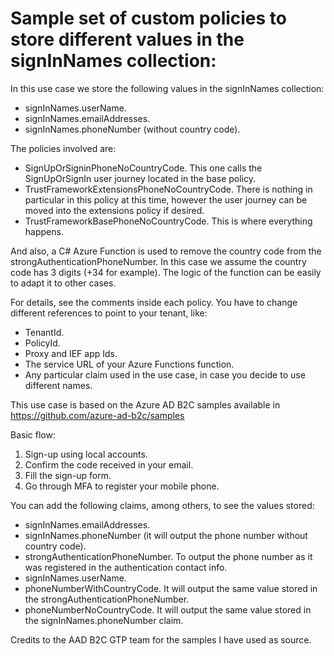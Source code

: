# Sample set of custom policies to store different values in the signInNames collection:

In this use case we store the following values in the signInNames collection:

- signInNames.userName.
- signInNames.emailAddresses.
- signInNames.phoneNumber (without country code).

The policies involved are:

- SignUpOrSigninPhoneNoCountryCode. This one calls the SignUpOrSignIn user journey located in the base policy.
- TrustFrameworkExtensionsPhoneNoCountryCode. There is nothing in particular in this policy at this time, however the user journey can be moved into the extensions policy if desired.
- TrustFrameworkBasePhoneNoCountryCode. This is where everything happens.

And also, a C# Azure Function is used to remove the country code from the strongAuthenticationPhoneNumber. In this case we assume the country code has 3 digits (+34 for example). The logic of the function can be easily to adapt it to other cases.

For details, see the comments inside each policy. You have to change different references to point to your tenant, like:

- TenantId.
- PolicyId.
- Proxy and IEF app Ids.
- The service URL of your Azure Functions function.
- Any particular claim used in the use case, in case you decide to use different names.

This use case is based on the Azure AD B2C samples available in https://github.com/azure-ad-b2c/samples

Basic flow:

1. Sign-up using local accounts.
2. Confirm the code received in your email.
3. Fill the sign-up form.
4. Go through MFA to register your mobile phone.

You can add the following claims, among others, to see the values stored:

- signInNames.emailAddresses.
- signInNames.phoneNumber (it will output the phone number without country code).
- strongAuthenticationPhoneNumber. To output the phone number as it was registered in the authentication contact info.
- signInNames.userName.
- phoneNumberWithCountryCode. It will output the same value stored in the strongAuthenticationPhoneNumber.
- phoneNumberNoCountryCode. It will output the same value stored in the signInNames.phoneNumber claim.

Credits to the AAD B2C GTP team for the samples I have used as source.
